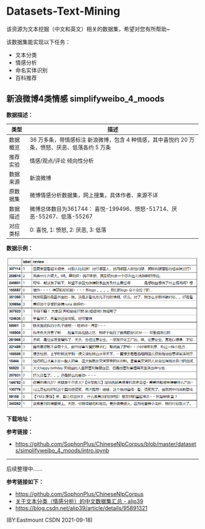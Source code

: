 # Datasets-Text-Mining
该资源为文本挖掘（中文和英文）相关的数据集，希望对您有所帮助~

该数据集能实现以下任务：
- 文本分类
- 情感分析
- 命名实体识别
- 百科推荐



## 新浪微博4类情感 simplifyweibo_4_moods

**数据描述：**

类型     | 描述
-------- | -----
数据概览  | 36 万多条，带情感标注 新浪微博，包含 4 种情感，其中喜悦约 20 万条，愤怒、厌恶、低落各约 5 万条
推荐实验  | 情感/观点/评论 倾向性分析
数据来源  | 新浪微博
原数据集  | 微博情感分析数据集，网上搜集，具体作者、来源不详
数据描述  | 微博总体数目为361744： 喜悦-199496、愤怒-51714、厌恶-55267、低落-55267
对应类标  | 0: 喜悦, 1: 愤怒, 2: 厌恶, 3: 低落


**数据示例：**

<div align=center>
  <img src="https://github.com/eastmountyxz/Datasets-Text-Mining/blob/main/images/images-001.png">
</div>

**下载地址：**


**参考链接：**

- https://github.com/SophonPlus/ChineseNlpCorpus/blob/master/datasets/simplifyweibo_4_moods/intro.ipynb





---


后续整理中......


**参考链接如下：**
- https://github.com/SophonPlus/ChineseNlpCorpus
- [关于文本分类（情感分析）的中文数据集汇总 - alip39](https://blog.csdn.net/alip39/article/details/95891321)
- https://blog.csdn.net/alip39/article/details/95891321


(BY:Eastmount CSDN 2021-09-18)
